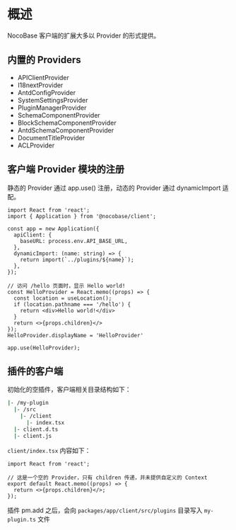 # 概述

NocoBase 客户端的扩展大多以 Provider 的形式提供。

## 内置的 Providers

- APIClientProvider
- I18nextProvider
- AntdConfigProvider
- SystemSettingsProvider
- PluginManagerProvider
- SchemaComponentProvider
- BlockSchemaComponentProvider
- AntdSchemaComponentProvider
- DocumentTitleProvider
- ACLProvider

## 客户端 Provider 模块的注册

静态的 Provider 通过 app.use() 注册，动态的 Provider 通过 dynamicImport 适配。

```tsx | pure
import React from 'react';
import { Application } from '@nocobase/client';

const app = new Application({
  apiClient: {
    baseURL: process.env.API_BASE_URL,
  },
  dynamicImport: (name: string) => {
    return import(`../plugins/${name}`);
  },
});

// 访问 /hello 页面时，显示 Hello world!
const HelloProvider = React.memo((props) => {
  const location = useLocation();
  if (location.pathname === '/hello') {
    return <div>Hello world!</div>
  }
  return <>{props.children}</>
});
HelloProvider.displayName = 'HelloProvider'

app.use(HelloProvider);
```

## 插件的客户端

初始化的空插件，客户端相关目录结构如下：

```bash
|- /my-plugin
  |- /src
    |- /client
      |- index.tsx
  |- client.d.ts
  |- client.js
```

`client/index.tsx` 内容如下：

```tsx | pure
import React from 'react';

// 这是一个空的 Provider，只有 children 传递，并未提供自定义的 Context
export default React.memo((props) => {
  return <>{props.children}</>;
});
```

插件 pm.add 之后，会向 `packages/app/client/src/plugins` 目录写入 `my-plugin.ts` 文件
